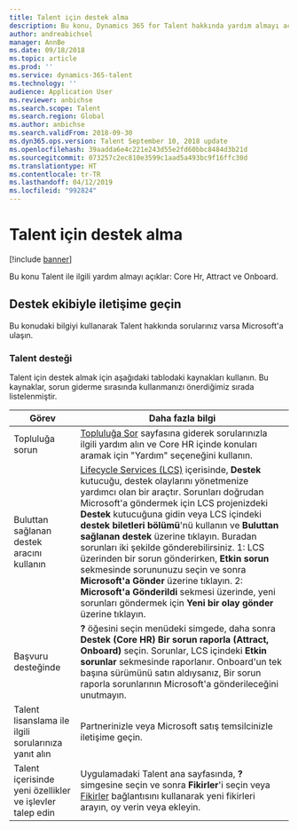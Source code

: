 ```yaml
---
title: Talent için destek alma
description: Bu konu, Dynamics 365 for Talent hakkında yardım almayı açıklar.
author: andreabichsel
manager: AnnBe
ms.date: 09/18/2018
ms.topic: article
ms.prod: ''
ms.service: dynamics-365-talent
ms.technology: ''
audience: Application User
ms.reviewer: anbichse
ms.search.scope: Talent
ms.search.region: Global
ms.author: anbichse
ms.search.validFrom: 2018-09-30
ms.dyn365.ops.version: Talent September 10, 2018 update
ms.openlocfilehash: 39aadda6e4c221e243d55e2fd60bbc8484d3b21d
ms.sourcegitcommit: 073257c2ec810e3599c1aad5a493bc9f16ffc30d
ms.translationtype: HT
ms.contentlocale: tr-TR
ms.lasthandoff: 04/12/2019
ms.locfileid: "992824"
---
```

# <a name="get-support-for-talent"></a>Talent için destek alma

[!include [banner](includes/banner.md)]

Bu konu Talent ile ilgili yardım almayı açıklar: Core Hr, Attract ve Onboard.

<a name="contact-support"></a>Destek ekibiyle iletişime geçin
---------------

Bu konudaki bilgiyi kullanarak Talent hakkında sorularınız varsa Microsoft'a ulaşın.

### <a name="talent-support"></a>Talent desteği 

Talent için destek almak için aşağıdaki tablodaki kaynakları kullanın. Bu kaynaklar, sorun giderme sırasında kullanmanızı önerdiğimiz sırada listelenmiştir.

| **Görev**                                                | **Daha fazla bilgi**                                                                                                                                                                                                                                                                                                                                                                                                                                                                                                                                            |
|---------------------------------------------------------|-----------------------------------------------------------------------------------------------------------------------------------------------------------------------------------------------------------------------------------------------------------------------------------------------------------------------------------------------------------------------------------------------------------------------------------------------------------------------------------------------------------------------------------------------------------------|
| Topluluğa sorun                                      | [Topluluğa Sor](https://community.dynamics.com/365/talent) sayfasına giderek sorularınızla ilgili yardım alın ve Core HR içinde konuları aramak için "Yardım" seçeneğini kullanın.                                                                                                                                                                                                                                                                                                                                                                                  |
| Buluttan sağlanan destek aracını kullanın                     | [Lifecycle Services (LCS)](https://lcs.dynamics.com/) içerisinde, **Destek** kutucuğu, destek olaylarını yönetmenize yardımcı olan bir araçtır. Sorunları doğrudan Microsoft'a göndermek için LCS projenizdeki **Destek** kutucuğuna gidin veya LCS içindeki **destek biletleri bölümü**'nü kullanın ve **Buluttan sağlanan destek** üzerine tıklayın. Buradan sorunları iki şekilde gönderebilirsiniz. 1: LCS üzerinden bir sorun gönderirken, **Etkin sorun** sekmesinde sorununuzu seçin ve sonra **Microsoft'a Gönder** üzerine tıklayın. 2: **Microsoft'a Gönderildi** sekmesi üzerinde, yeni sorunları göndermek için **Yeni bir olay gönder** üzerine tıklayın.  |
| Başvuru desteğinde                                 | **?** öğesini seçin menüdeki simgede, daha sonra **Destek (Core HR) Bir sorun raporla (Attract, Onboard)** seçin. Sorunlar, LCS içindeki **Etkin sorunlar** sekmesinde raporlanır. Onboard'un tek başına sürümünü satın aldıysanız, Bir sorun raporla sorunlarının Microsoft'a gönderileceğini unutmayın.  |
| Talent lisanslama ile ilgili sorularınıza yanıt alın         | Partnerinizle veya Microsoft satış temsilcinizle iletişime geçin.     |
| Talent içerisinde yeni özellikler ve işlevler talep edin | Uygulamadaki Talent ana sayfasında, **?** simgesine seçin ve sonra **Fikirler**'i seçin veya [Fikirler](https://experience.dynamics.com/ideas/) bağlantısını kullanarak yeni fikirleri arayın, oy verin veya ekleyin.          |                                                                                                                                                                                                                                                                                           

